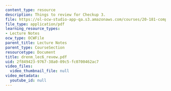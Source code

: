 ```yaml
---
content_type: resource
description: Things to review for Checkup 3.
file: https://ol-ocw-studio-app-qa.s3.amazonaws.com/courses/20-181-computation-for-biological-engineers-fall-2006/2f849423976738a009c5fc0700462ac7_drenm_lec6_revew.pdf
file_type: application/pdf
learning_resource_types:
- Lecture Notes
ocw_type: OCWFile
parent_title: Lecture Notes
parent_type: CourseSection
resourcetype: Document
title: drenm_lec6_revew.pdf
uid: 2f849423-9767-38a0-09c5-fc0700462ac7
video_files:
  video_thumbnail_file: null
video_metadata:
  youtube_id: null
---
```

